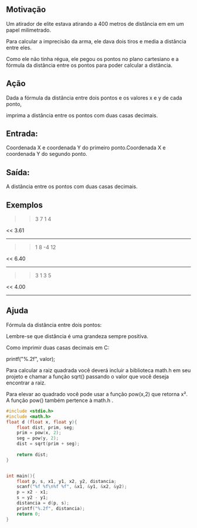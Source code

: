 ## Motivação
Um atirador de elite estava atirando a 400 metros de distância em em um papel milimetrado.

Para calcular a imprecisão da arma, ele dava dois tiros e media a distância entre eles.

Como ele não tinha régua, ele pegou os pontos no plano cartesiano e a fórmula da distância entre os pontos para poder calcular a distância.

## Ação
Dada a fórmula da distância entre dois pontos e os valores x e y de cada ponto,

imprima a distância entre os pontos com duas casas decimais.

## Entrada:

Coordenada X e coordenada Y do primeiro ponto.Coordenada X e coordenada Y do segundo ponto.

## Saída:

A distância entre os pontos com duas casas decimais.

## Exemplos
>> 3 7 1 4

<< 3.61

---
>> 1 8 -4 12

<< 6.40

---
>> 3 1 3 5

<< 4.00

---
## Ajuda

Fórmula da distância entre dois pontos:

Lembre-se que distância é uma grandeza sempre positiva.

Como imprimir duas casas decimais em C:

printf("%.2f", valor);

Para calcular a raiz quadrada você deverá incluir a biblioteca math.h em seu projeto e chamar a função sqrt() passando o valor que você deseja encontrar a raiz.

Para elevar ao quadrado você pode usar a função pow(x,2) que retorna x². A função pow() também pertence à math.h .

```c
#include <stdio.h>
#include <math.h>
float d (float x, float y){
    float dist, prim, seg;
    prim = pow(x, 2);
    seg = pow(y, 2);
    dist = sqrt(prim + seg);
    
    return dist;
}


int main(){
    float p, s, x1, y1, x2, y2, distancia;
    scanf("%f %f\n%f %f", &x1, &y1, &x2, &y2);
    p = x2 - x1;
    s = y2 - y1;
    distancia = d(p, s);
    printf("%.2f", distancia);
    return 0;
}
```
